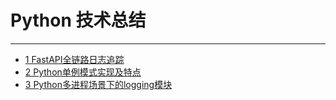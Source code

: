 # Python 技术总结

---

- [1 FastAPI全链路日志追踪](./FastAPI全链路日志追踪.md)
- [2 Python单例模式实现及特点](./Python单例模式实现及特点.md)
- [3 Python多进程场景下的logging模块](./Python多进程场景下的logging模块.md)
